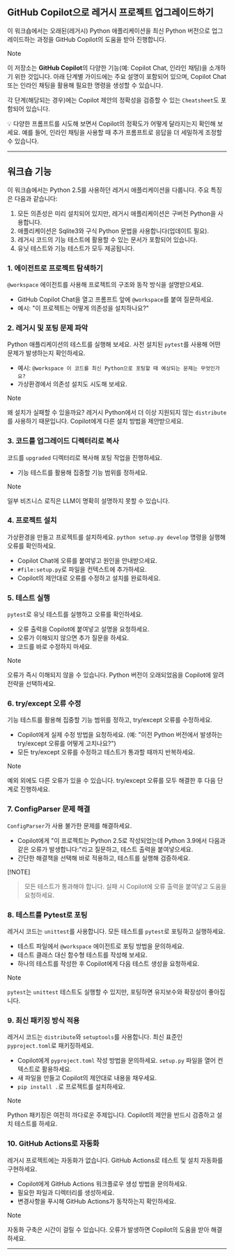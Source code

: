 ## GitHub Copilot으로 레거시 프로젝트 업그레이드하기

이 워크숍에서는 오래된(레거시) Python 애플리케이션을 최신 Python 버전으로 업그레이드하는 과정을 GitHub Copilot의 도움을 받아 진행합니다.

> [!NOTE]
> 이 저장소는 **GitHub Copilot**의 다양한 기능(예: Copilot Chat, 인라인 채팅)을 소개하기 위한 것입니다. 아래 단계별 가이드에는 주요 설명이 포함되어 있으며, Copilot Chat 또는 인라인 채팅을 활용해 필요한 명령을 생성할 수 있습니다.
>
> 각 단계(해당되는 경우)에는 Copilot 제안의 정확성을 검증할 수 있는 `Cheatsheet`도 포함되어 있습니다.
>
> 💡 다양한 프롬프트를 시도해 보면서 Copilot의 정확도가 어떻게 달라지는지 확인해 보세요. 예를 들어, 인라인 채팅을 사용할 때 추가 프롬프트로 응답을 더 세밀하게 조정할 수 있습니다.

---

## 워크숍 기능

이 워크숍에서는 Python 2.5를 사용하던 레거시 애플리케이션을 다룹니다. 주요 특징은 다음과 같습니다:

1. 모든 의존성은 미리 설치되어 있지만, 레거시 애플리케이션은 구버전 Python을 사용합니다.
2. 애플리케이션은 Sqlite3와 구식 Python 문법을 사용합니다(업데이트 필요).
3. 레거시 코드의 기능 테스트에 활용할 수 있는 문서가 포함되어 있습니다.
4. 유닛 테스트와 기능 테스트가 모두 제공됩니다.

### 1. 에이전트로 프로젝트 탐색하기

`@workspace` 에이전트를 사용해 프로젝트의 구조와 동작 방식을 설명받으세요.

- GitHub Copilot Chat을 열고 프롬프트 앞에 `@workspace`를 붙여 질문하세요.
- 예시: "이 프로젝트는 어떻게 의존성을 설치하나요?"

### 2. 레거시 및 포팅 문제 파악

Python 애플리케이션의 테스트를 실행해 보세요. 사전 설치된 `pytest`를 사용해 어떤 문제가 발생하는지 확인하세요.

- 예시: `@workspace 이 코드를 최신 Python으로 포팅할 때 예상되는 문제는 무엇인가요?`
- 가상환경에서 의존성 설치도 시도해 보세요.

> [!NOTE]
> 왜 설치가 실패할 수 있을까요? 레거시 Python에서 더 이상 지원되지 않는 `distribute`를 사용하기 때문입니다. Copilot에게 다른 설치 방법을 제안받으세요.

### 3. 코드를 업그레이드 디렉터리로 복사

코드를 `upgraded` 디렉터리로 복사해 포팅 작업을 진행하세요.

- 기능 테스트를 활용해 집중할 기능 범위를 정하세요.

> [!NOTE]
> 일부 비즈니스 로직은 LLM이 명확히 설명하지 못할 수 있습니다.

### 4. 프로젝트 설치

가상환경을 만들고 프로젝트를 설치하세요. `python setup.py develop` 명령을 실행해 오류를 확인하세요.

- Copilot Chat에 오류를 붙여넣고 원인을 안내받으세요.
- `#file:setup.py`로 파일을 컨텍스트에 추가하세요.
- Copilot의 제안대로 오류를 수정하고 설치를 완료하세요.

### 5. 테스트 실행

`pytest`로 유닛 테스트를 실행하고 오류를 확인하세요.

- 오류 출력을 Copilot에 붙여넣고 설명을 요청하세요.
- 오류가 이해되지 않으면 추가 질문을 하세요.
- 코드를 바로 수정하지 마세요.

> [!NOTE]
> 오류가 즉시 이해되지 않을 수 있습니다. Python 버전이 오래되었음을 Copilot에 알려 전략을 선택하세요.

### 6. try/except 오류 수정

기능 테스트를 활용해 집중할 기능 범위를 정하고, try/except 오류를 수정하세요.

- Copilot에게 실제 수정 방법을 요청하세요. (예: "이전 Python 버전에서 발생하는 try/except 오류를 어떻게 고치나요?")
- 모든 try/except 오류를 수정하고 테스트가 통과할 때까지 반복하세요.

> [!NOTE]
> 예외 외에도 다른 오류가 있을 수 있습니다. try/except 오류를 모두 해결한 후 다음 단계로 진행하세요.

### 7. ConfigParser 문제 해결

`ConfigParser`가 사용 불가한 문제를 해결하세요.

- Copilot에게 "이 프로젝트는 Python 2.5로 작성되었는데 Python 3.9에서 다음과 같은 오류가 발생합니다:"라고 질문하고, 테스트 출력을 붙여넣으세요.
- 간단한 해결책을 선택해 바로 적용하고, 테스트를 실행해 검증하세요.

[!NOTE]
> 모든 테스트가 통과해야 합니다. 실패 시 Copilot에 오류 출력을 붙여넣고 도움을 요청하세요.

### 8. 테스트를 Pytest로 포팅

레거시 코드는 `unittest`를 사용합니다. 모든 테스트를 `pytest`로 포팅하고 실행하세요.

- 테스트 파일에서 `@workspace` 에이전트로 포팅 방법을 문의하세요.
- 테스트 클래스 대신 함수형 테스트를 작성해 보세요.
- 하나의 테스트를 작성한 후 Copilot에게 다음 테스트 생성을 요청하세요.

> [!NOTE]
> `pytest`는 `unittest` 테스트도 실행할 수 있지만, 포팅하면 유지보수와 확장성이 좋아집니다.

### 9. 최신 패키징 방식 적용

레거시 코드는 `distribute`와 `setuptools`를 사용합니다. 최신 표준인 `pyproject.toml`로 패키징하세요.

- Copilot에게 `pyproject.toml` 작성 방법을 문의하세요. `setup.py` 파일을 열어 컨텍스트로 활용하세요.
- 새 파일을 만들고 Copilot의 제안대로 내용을 채우세요.
- `pip install .`로 프로젝트를 설치하세요.

> [!NOTE]
> Python 패키징은 여전히 까다로운 주제입니다. Copilot의 제안을 반드시 검증하고 설치 테스트를 하세요.

### 10. GitHub Actions로 자동화

레거시 프로젝트에는 자동화가 없습니다. GitHub Actions로 테스트 및 설치 자동화를 구현하세요.

- Copilot에게 GitHub Actions 워크플로우 생성 방법을 문의하세요.
- 필요한 파일과 디렉터리를 생성하세요.
- 변경사항을 푸시해 GitHub Actions가 동작하는지 확인하세요.

> [!NOTE]
> 자동화 구축은 시간이 걸릴 수 있습니다. 오류가 발생하면 Copilot의 도움을 받아 해결하세요.

---
